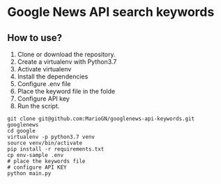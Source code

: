 # Google News API search keywords

## How to use?

1. Clone or download the repository.
2. Create a virtualenv with Python3.7
3. Activate virtualenv
4. Install the dependencies
5. Configure .env file
6. Place the keyword file in the folde
7. Configure API key
8. Run the script.

```console
git clone git@github.com:MarioGN/googlenews-api-keywords.git googlenews
cd google
virtualenv -p python3.7 venv
source venv/bin/activate
pip install -r requirements.txt
cp env-sample .env
# place the keywords file
# configure API KEY
python main.py
```